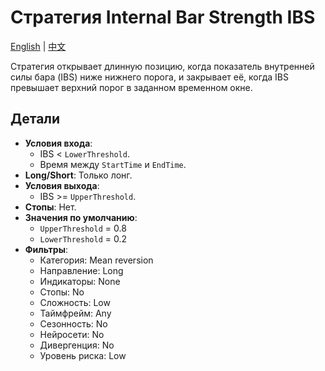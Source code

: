 # Стратегия Internal Bar Strength IBS
[English](README.md) | [中文](README_cn.md)

Стратегия открывает длинную позицию, когда показатель внутренней силы бара (IBS) ниже нижнего порога, и закрывает её, когда IBS превышает верхний порог в заданном временном окне.

## Детали

- **Условия входа**:
  - IBS < `LowerThreshold`.
  - Время между `StartTime` и `EndTime`.
- **Long/Short**: Только лонг.
- **Условия выхода**:
  - IBS >= `UpperThreshold`.
- **Стопы**: Нет.
- **Значения по умолчанию**:
  - `UpperThreshold` = 0.8
  - `LowerThreshold` = 0.2
- **Фильтры**:
  - Категория: Mean reversion
  - Направление: Long
  - Индикаторы: None
  - Стопы: No
  - Сложность: Low
  - Таймфрейм: Any
  - Сезонность: No
  - Нейросети: No
  - Дивергенция: No
  - Уровень риска: Low
